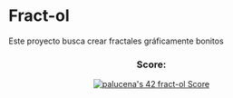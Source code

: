 # Fract-ol
Este proyecto busca crear fractales gráficamente bonitos

<div align="center">
  <h3>Score:</h3>
  <a href="https://github.com/JaeSeoKim/badge42"><img src="https://badge42.vercel.app/api/v2/clh0rcvvr004008ms8n3f7co8/project/3140032" alt="palucena's 42 fract-ol Score" /></a>
</div>

